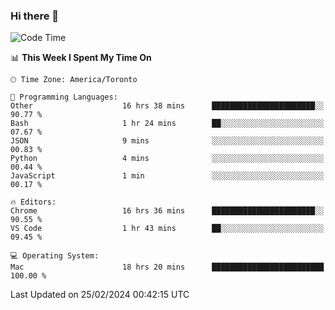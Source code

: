 ### Hi there 👋


<!--START_SECTION:waka-->
![Code Time](http://img.shields.io/badge/Code%20Time-1%2C717%20hrs%2037%20mins-blue)

📊 **This Week I Spent My Time On** 

```text
🕑︎ Time Zone: America/Toronto

💬 Programming Languages: 
Other                    16 hrs 38 mins      ███████████████████████░░   90.77 % 
Bash                     1 hr 24 mins        ██░░░░░░░░░░░░░░░░░░░░░░░   07.67 % 
JSON                     9 mins              ░░░░░░░░░░░░░░░░░░░░░░░░░   00.83 % 
Python                   4 mins              ░░░░░░░░░░░░░░░░░░░░░░░░░   00.44 % 
JavaScript               1 min               ░░░░░░░░░░░░░░░░░░░░░░░░░   00.17 % 

🔥 Editors: 
Chrome                   16 hrs 36 mins      ███████████████████████░░   90.55 % 
VS Code                  1 hr 43 mins        ██░░░░░░░░░░░░░░░░░░░░░░░   09.45 % 

💻 Operating System: 
Mac                      18 hrs 20 mins      █████████████████████████   100.00 % 
```


 Last Updated on 25/02/2024 00:42:15 UTC
<!--END_SECTION:waka-->

<!--
**SillyPasty/SillyPasty** is a ✨ _special_ ✨ repository because its `README.md` (this file) appears on your GitHub profile.

Here are some ideas to get you started:

- 🔭 I’m currently working on ...
- 🌱 I’m currently learning ...
- 👯 I’m looking to collaborate on ...
- 🤔 I’m looking for help with ...
- 💬 Ask me about ...
- 📫 How to reach me: ...
- 😄 Pronouns: ...
- ⚡ Fun fact: ...
-->


